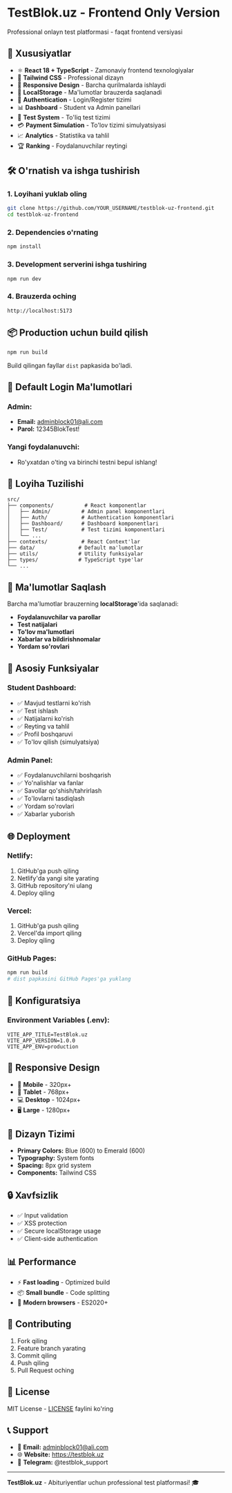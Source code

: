 # TestBlok.uz - Frontend Only Version

Professional onlayn test platformasi - faqat frontend versiyasi

## 🚀 Xususiyatlar

- ⚛️ **React 18 + TypeScript** - Zamonaviy frontend texnologiyalar
- 🎨 **Tailwind CSS** - Professional dizayn
- 📱 **Responsive Design** - Barcha qurilmalarda ishlaydi
- 💾 **LocalStorage** - Ma'lumotlar brauzerda saqlanadi
- 🔐 **Authentication** - Login/Register tizimi
- 📊 **Dashboard** - Student va Admin panellari
- 📝 **Test System** - To'liq test tizimi
- 💳 **Payment Simulation** - To'lov tizimi simulyatsiyasi
- 📈 **Analytics** - Statistika va tahlil
- 🏆 **Ranking** - Foydalanuvchilar reytingi

## 🛠️ O'rnatish va ishga tushirish

### 1. Loyihani yuklab oling
```bash
git clone https://github.com/YOUR_USERNAME/testblok-uz-frontend.git
cd testblok-uz-frontend
```

### 2. Dependencies o'rnating
```bash
npm install
```

### 3. Development serverini ishga tushiring
```bash
npm run dev
```

### 4. Brauzerda oching
```
http://localhost:5173
```

## 📦 Production uchun build qilish

```bash
npm run build
```

Build qilingan fayllar `dist` papkasida bo'ladi.

## 🔑 Default Login Ma'lumotlari

### Admin:
- **Email:** adminblock01@ali.com
- **Parol:** 12345BlokTest!

### Yangi foydalanuvchi:
- Ro'yxatdan o'ting va birinchi testni bepul ishlang!

## 📁 Loyiha Tuzilishi

```
src/
├── components/          # React komponentlar
│   ├── Admin/          # Admin panel komponentlari
│   ├── Auth/           # Authentication komponentlari
│   ├── Dashboard/      # Dashboard komponentlari
│   ├── Test/           # Test tizimi komponentlari
│   └── ...
├── contexts/           # React Context'lar
├── data/              # Default ma'lumotlar
├── utils/             # Utility funksiyalar
├── types/             # TypeScript type'lar
└── ...
```

## 💾 Ma'lumotlar Saqlash

Barcha ma'lumotlar brauzerning **localStorage**'ida saqlanadi:

- **Foydalanuvchilar va parollar**
- **Test natijalari**
- **To'lov ma'lumotlari**
- **Xabarlar va bildirishnomalar**
- **Yordam so'rovlari**

## 🎯 Asosiy Funksiyalar

### Student Dashboard:
- ✅ Mavjud testlarni ko'rish
- ✅ Test ishlash
- ✅ Natijalarni ko'rish
- ✅ Reyting va tahlil
- ✅ Profil boshqaruvi
- ✅ To'lov qilish (simulyatsiya)

### Admin Panel:
- ✅ Foydalanuvchilarni boshqarish
- ✅ Yo'nalishlar va fanlar
- ✅ Savollar qo'shish/tahrirlash
- ✅ To'lovlarni tasdiqlash
- ✅ Yordam so'rovlari
- ✅ Xabarlar yuborish

## 🌐 Deployment

### Netlify:
1. GitHub'ga push qiling
2. Netlify'da yangi site yarating
3. GitHub repository'ni ulang
4. Deploy qiling

### Vercel:
1. GitHub'ga push qiling
2. Vercel'da import qiling
3. Deploy qiling

### GitHub Pages:
```bash
npm run build
# dist papkasini GitHub Pages'ga yuklang
```

## 🔧 Konfiguratsiya

### Environment Variables (.env):
```env
VITE_APP_TITLE=TestBlok.uz
VITE_APP_VERSION=1.0.0
VITE_APP_ENV=production
```

## 📱 Responsive Design

- 📱 **Mobile** - 320px+
- 📱 **Tablet** - 768px+
- 💻 **Desktop** - 1024px+
- 🖥️ **Large** - 1280px+

## 🎨 Dizayn Tizimi

- **Primary Colors:** Blue (600) to Emerald (600)
- **Typography:** System fonts
- **Spacing:** 8px grid system
- **Components:** Tailwind CSS

## 🔒 Xavfsizlik

- ✅ Input validation
- ✅ XSS protection
- ✅ Secure localStorage usage
- ✅ Client-side authentication

## 📊 Performance

- ⚡ **Fast loading** - Optimized build
- 📦 **Small bundle** - Code splitting
- 🚀 **Modern browsers** - ES2020+

## 🤝 Contributing

1. Fork qiling
2. Feature branch yarating
3. Commit qiling
4. Push qiling
5. Pull Request oching

## 📄 License

MIT License - [LICENSE](LICENSE) faylini ko'ring

## 📞 Support

- 📧 **Email:** adminblock01@ali.com
- 🌐 **Website:** https://testblok.uz
- 📱 **Telegram:** @testblok_support

---

**TestBlok.uz** - Abituriyentlar uchun professional test platformasi! 🎓